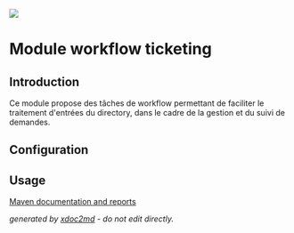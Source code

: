![](http://dev.lutece.paris.fr/jenkins/buildStatus/icon?job=directory-module-workflow-directorydemands-deploy)
# Module workflow ticketing

## Introduction

Ce module propose des tâches de workflow permettant de faciliter le traitement d'entrées du directory, dans le cadre de la gestion et du suivi de demandes.

## Configuration

## Usage


[Maven documentation and reports](http://dev.lutece.paris.fr/plugins/module-workflow-directorydemands/)



 *generated by [xdoc2md](https://github.com/lutece-platform/tools-maven-xdoc2md-plugin) - do not edit directly.*
